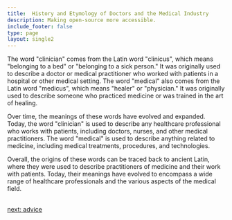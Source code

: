 ```yaml
---
title:  History and Etymology of Doctors and the Medical Industry
description: Making open-source more accessible.
include_footer: false
type: page
layout: single2
---
```


<p>
The word "clinician" comes from the Latin word "clinicus", which means "belonging to a bed" or "belonging to a sick person." It was originally used to describe a doctor or medical practitioner who worked with patients in a hospital or other medical setting. The word "medical" also comes from the Latin word "medicus", which means "healer" or "physician." It was originally used to describe someone who practiced medicine or was trained in the art of healing.

Over time, the meanings of these words have evolved and expanded. Today, the word "clinician" is used to describe any healthcare professional who works with patients, including doctors, nurses, and other medical practitioners. The word "medical" is used to describe anything related to medicine, including medical treatments, procedures, and technologies.

Overall, the origins of these words can be traced back to ancient Latin, where they were used to describe practitioners of medicine and their work with patients. Today, their meanings have evolved to encompass a wide range of healthcare professionals and the various aspects of the medical field.

<br>
<a href="https://workdojos.com/clinician/advice">next: advice</a>
<br>
</p>